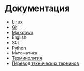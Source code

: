 # Документация

- [Linux](linux.md)
- [Git](git.md)
- [Markdown](markdown.md)
- English
- SQL
- Python
- Математика
- [Терминология](terminology.md)
- [Перевод технических терминов](translations.md)
